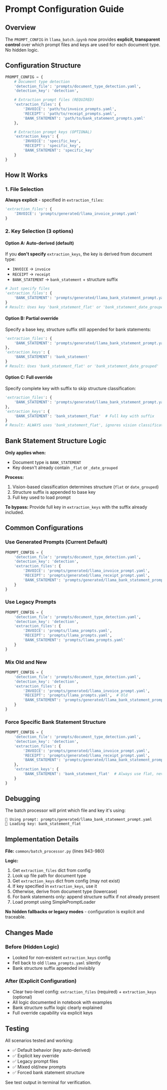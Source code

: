 # Prompt Configuration Guide

## Overview

The `PROMPT_CONFIG` in `llama_batch.ipynb` now provides **explicit, transparent control** over which prompt files and keys are used for each document type. No hidden logic.

## Configuration Structure

```python
PROMPT_CONFIG = {
    # Document type detection
    'detection_file': 'prompts/document_type_detection.yaml',
    'detection_key': 'detection',

    # Extraction prompt files (REQUIRED)
    'extraction_files': {
        'INVOICE': 'path/to/invoice_prompts.yaml',
        'RECEIPT': 'path/to/receipt_prompts.yaml',
        'BANK_STATEMENT': 'path/to/bank_statement_prompts.yaml'
    },

    # Extraction prompt keys (OPTIONAL)
    'extraction_keys': {
        'INVOICE': 'specific_key',
        'RECEIPT': 'specific_key',
        'BANK_STATEMENT': 'specific_key'
    }
}
```

## How It Works

### 1. File Selection
**Always explicit** - specified in `extraction_files`:
```python
'extraction_files': {
    'INVOICE': 'prompts/generated/llama_invoice_prompt.yaml'
}
```

### 2. Key Selection (3 options)

#### Option A: Auto-derived (default)
If you **don't specify** `extraction_keys`, the key is derived from document type:
- `INVOICE` → `invoice`
- `RECEIPT` → `receipt`
- `BANK_STATEMENT` → `bank_statement` + structure suffix

```python
# Just specify files
'extraction_files': {
    'BANK_STATEMENT': 'prompts/generated/llama_bank_statement_prompt.yaml'
}
# Result: Uses key 'bank_statement_flat' or 'bank_statement_date_grouped'
```

#### Option B: Partial override
Specify a base key, structure suffix still appended for bank statements:
```python
'extraction_files': {
    'BANK_STATEMENT': 'prompts/generated/llama_bank_statement_prompt.yaml'
},
'extraction_keys': {
    'BANK_STATEMENT': 'bank_statement'
}
# Result: Uses 'bank_statement_flat' or 'bank_statement_date_grouped'
```

#### Option C: Full override
Specify complete key with suffix to skip structure classification:
```python
'extraction_files': {
    'BANK_STATEMENT': 'prompts/generated/llama_bank_statement_prompt.yaml'
},
'extraction_keys': {
    'BANK_STATEMENT': 'bank_statement_flat'  # Full key with suffix
}
# Result: ALWAYS uses 'bank_statement_flat', ignores vision classification
```

## Bank Statement Structure Logic

**Only applies when:**
- Document type is `BANK_STATEMENT`
- Key doesn't already contain `_flat` or `_date_grouped`

**Process:**
1. Vision-based classification determines structure (`flat` or `date_grouped`)
2. Structure suffix is appended to base key
3. Full key used to load prompt

**To bypass:**
Provide full key in `extraction_keys` with the suffix already included.

## Common Configurations

### Use Generated Prompts (Current Default)
```python
PROMPT_CONFIG = {
    'detection_file': 'prompts/document_type_detection.yaml',
    'detection_key': 'detection',
    'extraction_files': {
        'INVOICE': 'prompts/generated/llama_invoice_prompt.yaml',
        'RECEIPT': 'prompts/generated/llama_receipt_prompt.yaml',
        'BANK_STATEMENT': 'prompts/generated/llama_bank_statement_prompt.yaml'
    }
}
```

### Use Legacy Prompts
```python
PROMPT_CONFIG = {
    'detection_file': 'prompts/document_type_detection.yaml',
    'detection_key': 'detection',
    'extraction_files': {
        'INVOICE': 'prompts/llama_prompts.yaml',
        'RECEIPT': 'prompts/llama_prompts.yaml',
        'BANK_STATEMENT': 'prompts/llama_prompts.yaml'
    }
}
```

### Mix Old and New
```python
PROMPT_CONFIG = {
    'detection_file': 'prompts/document_type_detection.yaml',
    'detection_key': 'detection',
    'extraction_files': {
        'INVOICE': 'prompts/generated/llama_invoice_prompt.yaml',
        'RECEIPT': 'prompts/llama_prompts.yaml',  # Old
        'BANK_STATEMENT': 'prompts/generated/llama_bank_statement_prompt.yaml'
    }
}
```

### Force Specific Bank Statement Structure
```python
PROMPT_CONFIG = {
    'detection_file': 'prompts/document_type_detection.yaml',
    'detection_key': 'detection',
    'extraction_files': {
        'INVOICE': 'prompts/generated/llama_invoice_prompt.yaml',
        'RECEIPT': 'prompts/generated/llama_receipt_prompt.yaml',
        'BANK_STATEMENT': 'prompts/generated/llama_bank_statement_prompt.yaml'
    },
    'extraction_keys': {
        'BANK_STATEMENT': 'bank_statement_flat'  # Always use flat, never date_grouped
    }
}
```

## Debugging

The batch processor will print which file and key it's using:
```
📁 Using prompt: prompts/generated/llama_bank_statement_prompt.yaml
🔑 Loading key: bank_statement_flat
```

## Implementation Details

**File:** `common/batch_processor.py` (lines 943-980)

**Logic:**
1. Get `extraction_files` dict from config
2. Look up file path for document type
3. Get `extraction_keys` dict from config (may not exist)
4. If key specified in `extraction_keys`, use it
5. Otherwise, derive from document type (lowercase)
6. For bank statements only: append structure suffix if not already present
7. Load prompt using SimplePromptLoader

**No hidden fallbacks or legacy modes** - configuration is explicit and traceable.

## Changes Made

### Before (Hidden Logic)
- Looked for non-existent `extraction_keys` config
- Fell back to old `llama_prompts.yaml` silently
- Bank structure suffix appended invisibly

### After (Explicit Configuration)
- Clear two-level config: `extraction_files` (required) + `extraction_keys` (optional)
- All logic documented in notebook with examples
- Bank structure suffix logic clearly explained
- Full override capability via explicit keys

## Testing

All scenarios tested and working:
- ✅ Default behavior (key auto-derived)
- ✅ Explicit key override
- ✅ Legacy prompt files
- ✅ Mixed old/new prompts
- ✅ Forced bank statement structure

See test output in terminal for verification.
